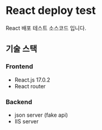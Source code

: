 # React deploy test

React 배포 테스트 소스코드 입니다.

## 기술 스택

### Frontend

- React.js 17.0.2
- React router

### Backend

- json server (fake api)
- IIS server
